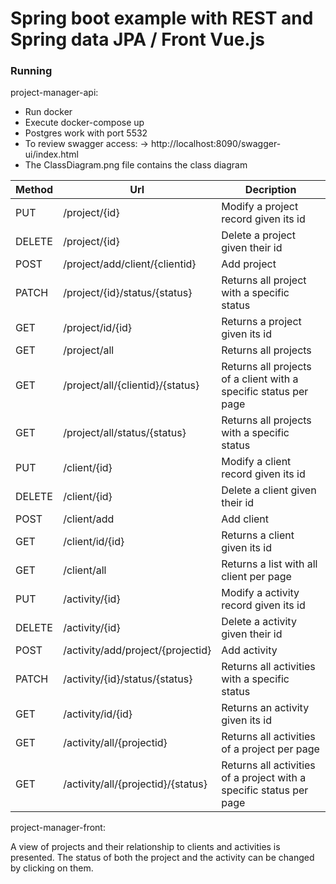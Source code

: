 # Spring boot example with REST and Spring data JPA / Front Vue.js

### Running

project-manager-api:
 -  Run docker
  - Execute docker-compose up
  - Postgres work with port 5532
  - To review swagger access: -> http://localhost:8090/swagger-ui/index.html
  - The ClassDiagram.png file contains the class diagram

| Method | Url | Decription |
| ------ | --- | ---------- |
| PUT    |/project/{id} | Modify a project record given its id |
| DELETE |/project/{id} | Delete a project given their id |
| POST   |/project/add/client/{clientid} | Add project
| PATCH  |/project/{id}/status/{status} | Returns all project with a specific status |
| GET    |/project/id/{id} | Returns a project given its id |
| GET    |/project/all | Returns all projects |
| GET    |/project/all/{clientid}/{status} | Returns all projects of a client with a specific status per page |
| GET    |/project/all/status/{status} | Returns all projects with a specific status |
| PUT    |/client/{id} | Modify a client record given its id |
| DELETE |/client/{id} | Delete a client given their id |
| POST   |/client/add | Add client |
| GET    |/client/id/{id} | Returns a client given its id |
| GET    |/client/all | Returns a list with all client per page  |
| PUT    |/activity/{id} | Modify a activity record given its id |
| DELETE |/activity/{id} | Delete a activity given their id |
| POST   |/activity/add/project/{projectid} | Add activity |
| PATCH  |/activity/{id}/status/{status} | Returns all activities with a specific status |
| GET    |/activity/id/{id} | Returns an activity given its id |
| GET    |/activity/all/{projectid} | Returns all activities of a project per page |
| GET    |/activity/all/{projectid}/{status} | Returns all activities of a project with a specific status per page |

project-manager-front:

  A view of projects and their relationship to clients and activities is presented. The status of both the project and the activity can be changed by clicking on them.
